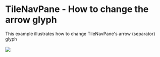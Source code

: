 # TileNavPane - How to change the arrow glyph


This example illustrates how to change TileNavPane's arrow (separator) glyph<br /><br /><img src="https://raw.githubusercontent.com/DevExpress-Examples/tilenavpane-how-to-change-the-arrow-glyph-t303287/14.2.3+/media/fc436907-78bb-11e5-80bf-00155d62480c.png">

<br/>


